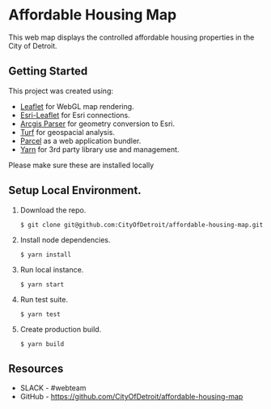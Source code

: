 # Affordable Housing Map
This web map displays the controlled affordable housing properties in the City of Detroit.

## Getting Started

This project was created using:
 - [Leaflet](https://leafletjs.com/) for WebGL map rendering.
 - [Esri-Leaflet](https://github.com/Esri/esri-leaflet) for Esri connections.
 - [Arcgis Parser](https://github.com/Esri/terraformer-arcgis-parser) for geometry conversion to Esri.
 - [Turf](https://turfjs.org/) for geospacial analysis.
 - [Parcel](https://parceljs.org/) as a web application bundler.
 - [Yarn](https://yarnpkg.com/en/) for 3rd party library use and management.

Please make sure these are installed locally

## Setup Local Environment.

1. Download the repo.
    ```
    $ git clone git@github.com:CityOfDetroit/affordable-housing-map.git
    ```
2. Install node dependencies.

    ```
    $ yarn install
    ```

3. Run local instance.
    ```
    $ yarn start
    ```

4. Run test suite.
    ```
    $ yarn test
    ```

4. Create production build.
    ```
    $ yarn build
    ```
## Resources

* SLACK - #webteam
* GitHub - https://github.com/CityOfDetroit/affordable-housing-map